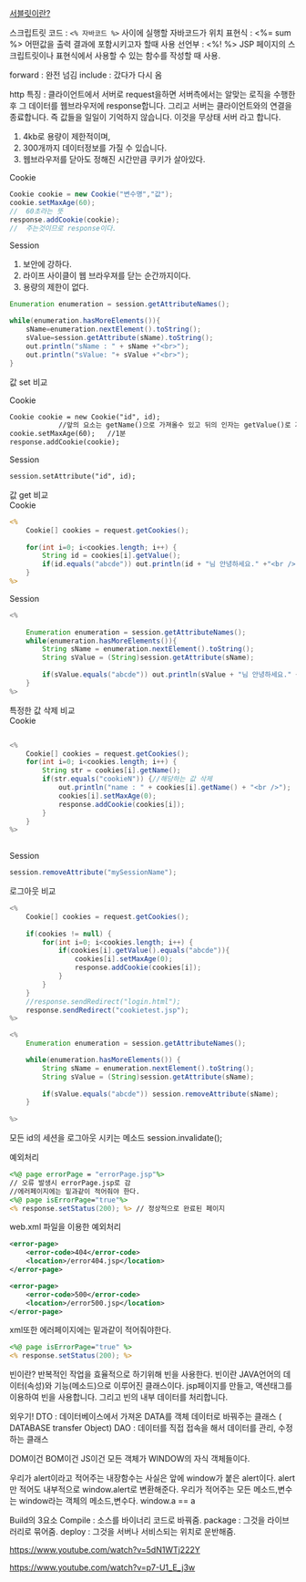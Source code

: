 
[서블릿이란?](http://mangkyu.tistory.com/14)

스크립트릿 코드 : `<% 자바코드 %>` 사이에 실행할 자바코드가 위치
표현식 : <%= sum %>  어떤값을 출력 결과에 포함시키고자 할때 사용
선언부 : <%! %> JSP 페이지의 스크립트릿이나 표현식에서 사용할 수 있는 함수를 작성할 때 사용.

forward : 완전 넘김
include : 갔다가 다시 옴

http 특징 : 클라이언트에서 서버로 request을하면 서버측에서는 알맞는 로직을 수행한후 그 데이터를 웹브라우저에 response합니다. 그리고 서버는 클라이언트와의 연결을 종료합니다. 즉 값들을 일일이 기억하지 않습니다. 이것을 무상태 서버 라고 합니다.

 1. 4kb로 용량이 제한적이며, 
 2. 300개까지 데이터정보를 가질 수 있습니다.
 3. 웹브라우저를 닫아도 정해진 시간만큼 쿠키가 살아있다.

Cookie
```java
Cookie cookie = new Cookie("변수명","값");
cookie.setMaxAge(60); 
//  60초라는 뜻 
response.addCookie(cookie);
//  주는것이므로 response이다.
```



Session
1. 보안에 강하다.
2. 라이프 사이클이 웹 브라우져를 닫는 순간까지이다.
3. 용량의 제한이 없다.
```java
Enumeration enumeration = session.getAttributeNames();

while(enumeration.hasMoreElements()){
	sName=enumeration.nextElement().toString();
	sValue=session.getAttribute(sName).toString();
	out.println("sName : " + sName +"<br>");
	out.println("sValue: "+ sValue +"<br>");
}
```


값 set 비교

Cookie

```jsp
Cookie cookie = new Cookie("id", id);		
			//앞의 요소는 getName()으로 가져올수 있고 뒤의 인자는 getValue()로 가져올 수 있다.		
cookie.setMaxAge(60);	//1분				
response.addCookie(cookie);
```
Session
```jsp
session.setAttribute("id", id);	
```

값 get 비교   
Cookie
```jsp
<%
	Cookie[] cookies = request.getCookies();
	
	for(int i=0; i<cookies.length; i++) {
		String id = cookies[i].getValue();
		if(id.equals("abcde")) out.println(id + "님 안녕하세요." +"<br />");
	}
%>
```
	
Session
```java
<%
	
	Enumeration enumeration = session.getAttributeNames();
	while(enumeration.hasMoreElements()){
		String sName = enumeration.nextElement().toString();
		String sValue = (String)session.getAttribute(sName);
		
		if(sValue.equals("abcde")) out.println(sValue + "님 안녕하세요." + "<br />");
	}
%>
```


특정한 값 삭제 비교  
Cookie
```java

<%
	Cookie[] cookies = request.getCookies();
	for(int i=0; i<cookies.length; i++) {
		String str = cookies[i].getName();
		if(str.equals("cookieN")) {//해당하는 값 삭제
			out.println("name : " + cookies[i].getName() + "<br />");
			cookies[i].setMaxAge(0);
			response.addCookie(cookies[i]);
		}
	}
%>
	
```
Session
```java
session.removeAttribute("mySessionName");
```


로그아웃 비교
```java
<%
	Cookie[] cookies = request.getCookies();
	
	if(cookies != null) {
		for(int i=0; i<cookies.length; i++) {
			if(cookies[i].getValue().equals("abcde")){
				cookies[i].setMaxAge(0);
				response.addCookie(cookies[i]);
			}
		}
	}
	//response.sendRedirect("login.html");
	response.sendRedirect("cookietest.jsp");
%>
```

```java
<%
	Enumeration enumeration = session.getAttributeNames();

	while(enumeration.hasMoreElements()) {
		String sName = enumeration.nextElement().toString();
		String sValue = (String)session.getAttribute(sName);
		
		if(sValue.equals("abcde")) session.removeAttribute(sName);
	}
		
%>

```
모든 id의 세션을 로그아웃 시키는 메소드
session.invalidate();


예외처리
```jsp
<%@ page errorPage = "errorPage.jsp"%> 
// 오류 발생시 errorPage.jsp로 감
//에러페이지에는 밑과같이 적어줘야 한다.
<%@ page isErrorPage="true"%>
<% response.setStatus(200); %> // 정상적으로 완료된 페이지
```
web.xml 파일을 이용한 예외처리
```xml
<error-page>
	<error-code>404</error-code>
	<location>/error404.jsp</location>
</error-page>

<error-page>
	<error-code>500</error-code>
	<location>/error500.jsp</location>
</error-page>
```
xml또한 에러페이지에는 밑과같이 적어줘야한다.
```jsp
<%@ page isErrorPage="true" %>
<% response.setStatus(200); %>
```

빈이란?
반복적인 작업을 효율적으로 하기위해 빈을 사용한다.
빈이란 JAVA언어의 데이터(속성)와 기능(메소드)으로 이루어진 클래스이다.
jsp페이지를 만들고, 액션태그를 이용하여 빈을 사용합니다. 그리고 빈의 내부 데이터를 처리합니다.


외우기!
DTO : 데이터베이스에서 가져온 DATA를 객체 데이터로 바꿔주는 클래스 ( DATABASE transfer Object)
DAO : 데이터를 직접 접속을 해서 데이터를 관리, 수정하는 클래스

DOM이건 BOM이건 JS이건 모든 객체가 WINDOW의 자식 객체들이다.

우리가 alert이라고 적어주는 내장함수는 사실은 앞에 window가 붙은 alert이다. alert만 적어도 내부적으로 window.alert로 변환해준다. 우리가 적어주는 모든 메소드,변수는 window라는 객체의 메소드,변수다.
window.a == a





Build의 3요소
Compile : 소스를 바이너리 코드로 바꿔줌.
package : 그것을 라이브러리로 묶어줌.
deploy : 그것을 서버나 서비스되는 위치로 운반해줌.



https://www.youtube.com/watch?v=5dN1WTj222Y

https://www.youtube.com/watch?v=p7-U1_E_j3w